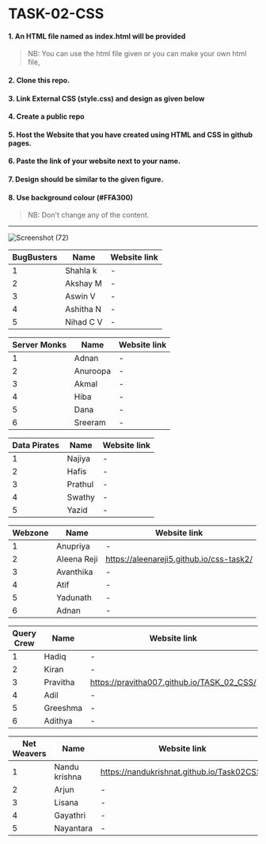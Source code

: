 # TASK-02-CSS
#### 1. An HTML file named as index.html will be provided
>NB: You can use the html file given or you can make your own html file,

#### 2. Clone this repo.

#### 3. Link External CSS (style.css) and design as given below

#### 4. Create a public repo

#### 5. Host the Website that you have created using HTML and CSS in github pages.

#### 6. Paste the link of your website next to your name.

#### 7. Design should be similar to the given figure.

#### 8. Use background colour (#FFA300)
>NB: Don't change any of the content.
-----------------------------------------------------------------
![Screenshot (72)](https://github.com/IEEE-CS-SBC-CEV/TASK-02-CSS/raw/master/design.png)

|BugBusters|Name|Website link|  
|----------|----|------------|
|1|Shahla k|-|
|2|Akshay M|-|
|3|Aswin V|-|
|4|Ashitha N|-|
|5|Nihad C V|-|

|Server Monks|Name|Website link|  
|------------|----|------------|
|1|Adnan|-|
|2|Anuroopa|-|
|3|Akmal|-|
|4|Hiba|-|
|5|Dana|-|
|6|Sreeram|-|

|Data Pirates|Name|Website link|  
|------------|----|------------|
|1|Najiya|-|
|2|Hafis|-|
|3|Prathul|-|
|4|Swathy|-|
|5|Yazid|-|

|Webzone|Name|Website link|  
|-------|----|------------|
|1|Anupriya|-|
|2|Aleena Reji| https://aleenareji5.github.io/css-task2/|
|3|Avanthika|-|
|4|Atif|-|
|5|Yadunath|-|
|6|Adnan|-|

|Query Crew|Name|Website link|  
|----------|----|------------|
|1|Hadiq|-|
|2|Kiran|-|
|3|Pravitha|https://pravitha007.github.io/TASK_02_CSS/|
|4|Adil|-|
|5|Greeshma|-|
|6|Adithya|-|

|Net Weavers|Name|Website link|  
|-----------|----|------------|
|1|Nandu krishna|https://nandukrishnat.github.io/Task02CSS/|
|2|Arjun|-|
|3|Lisana|-|
|4|Gayathri|-|
|5|Nayantara|-|
